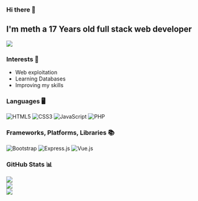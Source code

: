 ### Hi there 👋
**I'm meth a 17 Years old full stack web developer**
---
[![](https://visitcount.itsvg.in/api?id=rimeth&icon=1&color=12)](https://visitcount.itsvg.in)

### Interests 🌌
- Web exploitation
- Learning Databases
- Improving my skills

### Languages 🖥️
![HTML5](https://img.shields.io/badge/html5-%23E34F26.svg?style=for-the-badge&logo=html5&logoColor=white) 
![CSS3](https://img.shields.io/badge/css3-%231572B6.svg?style=for-the-badge&logo=css3&logoColor=white) 
![JavaScript](https://img.shields.io/badge/javascript-%23323330.svg?style=for-the-badge&logo=javascript&logoColor=%23F7DF1E) 
![PHP](https://img.shields.io/badge/php-%23777BB4.svg?style=for-the-badge&logo=php&logoColor=white)

### Frameworks, Platforms, Libraries 📚
![Bootstrap](https://img.shields.io/badge/bootstrap-%23563D7C.svg?style=for-the-badge&logo=bootstrap&logoColor=white) 
![Express.js](https://img.shields.io/badge/express.js-%23404d59.svg?style=for-the-badge&logo=express&logoColor=%2361DAFB) 
![Vue.js](https://img.shields.io/badge/vuejs-%2335495e.svg?style=for-the-badge&logo=vuedotjs&logoColor=%234FC08D)

### GitHub Stats 📊
![](https://github-readme-stats.vercel.app/api?username=rimeth&theme=dark&hide_border=false&include_all_commits=false&count_private=false)<br/>
![](https://github-readme-streak-stats.herokuapp.com/?user=rimeth&theme=dark&hide_border=false)<br/>
![](https://github-readme-stats.vercel.app/api/top-langs/?username=rimeth&theme=dark&hide_border=false&include_all_commits=false&count_private=false&layout=compact)
